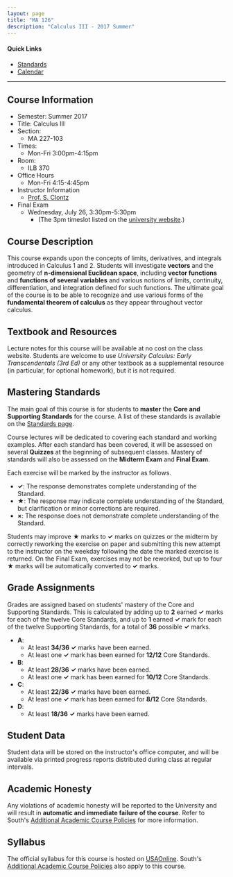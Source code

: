 ```yaml
---
layout: page
title: "MA 126"
description: "Calculus III - 2017 Summer"
---
```


#### Quick Links

- [Standards][standards]
- [Calendar][calendar]

---

## Course Information

* Semester: Summer 2017
* Title: Calculus III
* Section:
    * MA 227-103
* Times:
    * Mon-Fri 3:00pm-4:15pm
* Room:
    * ILB 370
* Office Hours
    * Mon-Fri 4:15-4:45pm
* Instructor Information
    * [Prof. S. Clontz][about]
* Final Exam
    * Wednesday, July 26, 3:30pm-5:30pm
        - (The 3pm timeslot listed on the [university website](http://www.southalabama.edu/departments/registrar/finalexamschedule-summer.html).)


## Course Description

This course expands upon the concepts of limits, derivatives, and integrals
introduced in Calculus 1 and 2.
Students will investigate **vectors** and the geometry of
**n-dimensional Euclidean space**, including
**vector functions** and **functions of several variables** and various
notions of limits, continuity, differentiation, and integration defined
for such functions.
The ultimate goal of the course is
to be able to recognize and use various forms of the
**fundamental theorem of calculus** as they appear throughout vector
calculus.


## Textbook and Resources

Lecture notes
for this course will be available at no cost on the class website.
Students are welcome to use
*University Calculus: Early Transcendentals (3rd Ed)* or any other textbook
as a supplemental resource (in particular, for optional homework),
but it is not required.


## Mastering Standards

The main goal of this course is for students to **master** the
**Core and Supporting Standards** for the course.
A list of these standards is available on the
[Standards page][standards].

Course lectures will be dedicated to covering each standard and working
examples. After each standard has been covered, it will be assessed on
several **Quizzes** at the beginning of subsequent classes.
Mastery of standards will also be assessed on the **Midterm Exam**
and **Final Exam**.

Each exercise will be marked by the instructor as follows.

* **✓**: The response demonstrates complete understanding of the Standard.
* **★**: The response may indicate complete understanding of the Standard,
  but clarification or minor corrections are required.
* **×**: The response does not demonstrate complete understanding of the
  Standard.

Students may improve **★** marks to **✓** marks on quizzes or the midterm
by correctly reworking the exercise on paper and submitting this new attempt
to the instructor on the weekday following the date the marked
exercise is returned. On the Final Exam, exercises may not be reworked, but
up to four **★** marks will be automatically converted to **✓** marks.




## Grade Assignments

Grades are assigned based on students' mastery of the Core and Supporting
Standards. This is calculated by adding up to **2** earned **✓** marks for each
of the twelve Core Standards,
and up to **1** earned **✓** mark for each of the twelve
Supporting Standards, for a total of **36** possible **✓** marks.

* **A**:
    * At least **34/36** **✓** marks have been earned.
    * At least one **✓** mark has been earned for **12/12** Core Standards.
* **B**:
    * At least **28/36** **✓** marks have been earned.
    * At least one **✓** mark has been earned for **10/12** Core Standards.
* **C**:
    * At least **22/36** **✓** marks have been earned.
    * At least one **✓** mark has been earned for **8/12** Core Standards.
* **D**:
    * At least **18/36** **✓** marks have been earned.





## Student Data

Student data will be stored on the instructor's office computer, and will
be available via printed progress reports distributed during class at
regular intervals.


## Academic Honesty

Any violations of academic honesty will be reported to the University
and will result in **automatic and immediate failure of the course**. Refer to
South's [Additional Academic Course Policies][usacoursepolicies] for
more information.


## Syllabus

The official syllabus for this course is hosted on [USAOnline][usaonline].
South's
[Additional Academic Course Policies][usacoursepolicies] also apply to this
course.



[text]: /resources/calculus3/

[calendar]: calendar/

[standards]: standards/

[about]: /about/

[usacoursepolicies]: https://www.southalabama.edu/departments/academicaffairs/resources/policies/additionalacademiccoursepolicies.pdf



[usaonline]: #
